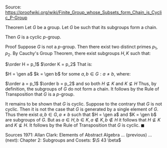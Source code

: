 # 

Source: https://proofwiki.org/wiki/Finite_Group_whose_Subsets_form_Chain_is_Cyclic_P-Group

Theorem
Let $G$ be a group.
Let $G$ be such that its subgroups form a chain.

Then $G$ is a cyclic $p$-group.


Proof
Suppose $G$ is not a $p$-group.
Then there exist two distinct primes $p_1, p_2$.
By Cauchy's Group Theorem, there exist subgroups $H, K$ such that:

$\order H = p_1$
$\order K = p_2$
That is:

$H = \gen a$
$k = \gen b$
for some $a, b \in G: a \ne b$, where:

$\order a = p_1$
$\order b = p_2$
and so both $H \nsubseteq K$ and $K \nsubseteq H$
Thus, by definition, the subgroups of $G$ do not form a chain.
It follows by the Rule of Transposition that $G$ is a $p$-group.

It remains to be shown that $G$ is cyclic.
Suppose to the contrary that $G$ is not cyclic.
Then it is not the case that $G$ is generated by a single element of $G$.
Thus there exist $a, b \in G, a \ne b$ such that $H = \gen a$ and $K = \gen b$ are subgroups of $G$.
But as $a \in H, b \in K, a \notin K, b \notin H$ it follows that $H \nsubseteq K$ and $K \nsubseteq H$.
It follows by the Rule of Transposition that $G$ is cyclic.
$\blacksquare$


Sources
1971: Allan Clark: Elements of Abstract Algebra ... (previous) ... (next): Chapter $2$: Subgroups and Cosets: $\S 43 \beta$




